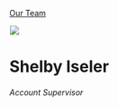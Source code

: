 





[Our Team](/who-we-are/team/)


![](data:image/gif;base64,R0lGODlhAQABAAAAACH5BAEKAAEALAAAAAABAAEAAAICTAEAOw==)![](https://www.gmmb.com/wp-content/uploads/2021/09/Shelby-Iseler_BW-Headshot_2022_SM-468x468.jpg)


Shelby Iseler
=============


###### Account Supervisor











